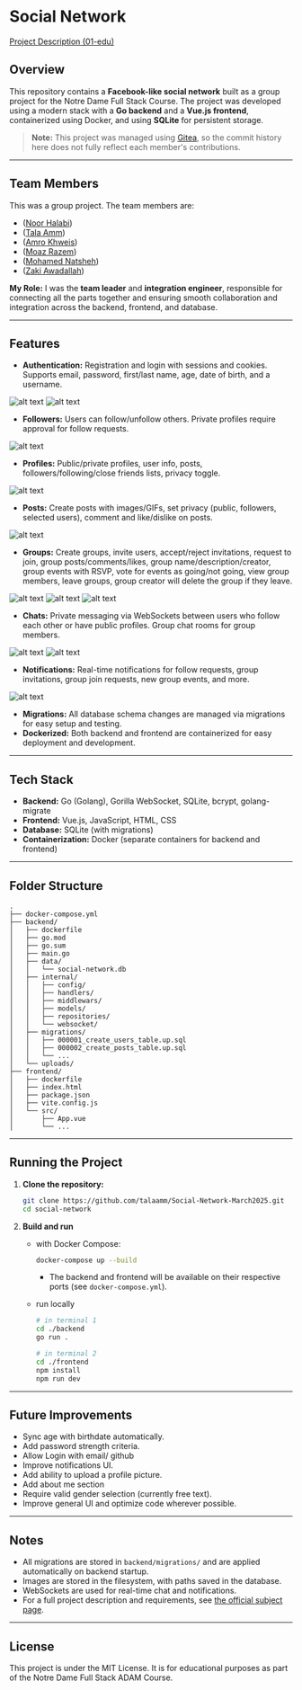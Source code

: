 # Social Network

[Project Description (01-edu)](https://github.com/01-edu/public/tree/master/subjects/social-network)

## Overview

This repository contains a **Facebook-like social network** built as a group project for the Notre Dame Full Stack Course. The project was developed using a modern stack with a **Go backend** and a **Vue.js frontend**, containerized using Docker, and using **SQLite** for persistent storage.

> **Note:** This project was managed using [Gitea](https://gitea.io/), so the commit history here does not fully reflect each member's contributions.

---

## Team Members

This was a group project. The team members are:

- ([Noor Halabi](https://adam-jerusalem.nd.edu/git/noorhalabi911))
- ([Tala Amm](https://adam-jerusalem.nd.edu/git/talaamm))
- ([Amro Khweis](https://adam-jerusalem.nd.edu/git/akhweis7))
- ([Moaz Razem](https://adam-jerusalem.nd.edu/git/mrazem))
- ([Mohamed Natsheh](https://adam-jerusalem.nd.edu/git/mnatsheh))
- ([Zaki Awadallah](https://adam-jerusalem.nd.edu/git/zawadall))

**My Role:** I was the **team leader** and **integration engineer**, responsible for connecting all the parts together and ensuring smooth collaboration and integration across the backend, frontend, and database.

---

## Features

- **Authentication:** Registration and login with sessions and cookies. Supports email, password, first/last name, age, date of birth, and a username.

![alt text](./assets/login.png)
![alt text](./assets/reg.png)

- **Followers:** Users can follow/unfollow others. Private profiles require approval for follow requests.

![alt text](./assets/prvf.png)

- **Profiles:** Public/private profiles, user info, posts, followers/following/close friends lists, privacy toggle.

![alt text](./assets/profile.gif)

- **Posts:** Create posts with images/GIFs, set privacy (public, followers, selected users), comment and like/dislike on posts.

![alt text](./assets/image.png)

- **Groups:** Create groups, invite users, accept/reject invitations, request to join, group posts/comments/likes, group name/description/creator, group events with RSVP, vote for events as going/not going, view group members, leave groups, group creator will delete the group if they leave.

![alt text](./assets/image-1.png)
![alt text](./assets/image-2.png)
![alt text](./assets/groups.png)

- **Chats:** Private messaging via WebSockets between users who follow each other or have public profiles. Group chat rooms for group members.

![alt text](./assets/image-3.png)
![alt text](./assets/image-4.png)

- **Notifications:** Real-time notifications for follow requests, group invitations, group join requests, new group events, and more.

![alt text](./assets/image-5.png)

- **Migrations:** All database schema changes are managed via migrations for easy setup and testing.
- **Dockerized:** Both backend and frontend are containerized for easy deployment and development.

---

## Tech Stack

- **Backend:** Go (Golang), Gorilla WebSocket, SQLite, bcrypt, golang-migrate
- **Frontend:** Vue.js, JavaScript, HTML, CSS
- **Database:** SQLite (with migrations)
- **Containerization:** Docker (separate containers for backend and frontend)

---

## Folder Structure

```
.
├── docker-compose.yml
├── backend/
│   ├── dockerfile
│   ├── go.mod
│   ├── go.sum
│   ├── main.go
│   ├── data/
│   │   └── social-network.db
│   ├── internal/
│   │   ├── config/
│   │   ├── handlers/
│   │   ├── middlewars/
│   │   ├── models/
│   │   ├── repositories/
│   │   └── websocket/
│   ├── migrations/
│   │   ├── 000001_create_users_table.up.sql
│   │   ├── 000002_create_posts_table.up.sql
│   │   └── ...
│   └── uploads/
├── frontend/
│   ├── dockerfile
│   ├── index.html
│   ├── package.json
│   ├── vite.config.js
│   └── src/
│       ├── App.vue
│       └── ...
```

---

## Running the Project

1. **Clone the repository:**

   ```sh
   git clone https://github.com/talaamm/Social-Network-March2025.git
   cd social-network
   ```

2. **Build and run**
   - with Docker Compose:

      ```sh
      docker-compose up --build
      ```

      - The backend and frontend will be available on their respective ports (see `docker-compose.yml`).
   - run locally

      ```sh
      # in terminal 1
      cd ./backend
      go run .
      ```

      ```sh
      # in terminal 2
      cd ./frontend
      npm install
      npm run dev
      ```

---

## Future Improvements

- Sync age with birthdate automatically.
- Add password strength criteria.
- Allow Login with email/ github
- Improve notifications UI.
- Add ability to upload a profile picture.
- Add about me section
- Require valid gender selection (currently free text).
- Improve general UI and optimize code wherever possible.

---

## Notes

- All migrations are stored in `backend/migrations/` and are applied automatically on backend startup.
- Images are stored in the filesystem, with paths saved in the database.
- WebSockets are used for real-time chat and notifications.
- For a full project description and requirements, see [the official subject page](https://github.com/01-edu/public/tree/master/subjects/social-network).

---

## License

This project is under the MIT License. It is for educational purposes as part of the Notre Dame Full Stack ADAM Course.
